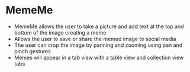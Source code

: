 # MemeMe

- MemeMe allows the user to take a picture and add text at the top and bottom of the image creating a meme
- Allows the user to save or share the memed image to social media
- The user can crop the image by panning and zooming using pan and pinch gestures
- Memes will appear in a tab view with a table view and collection view tabs


